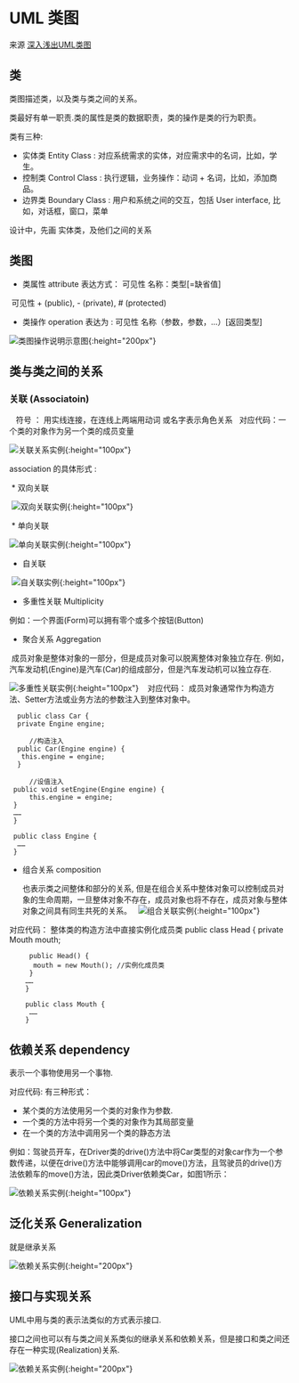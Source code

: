 # UML 类图

来源 [深入浅出UML类图](http://www.uml.org.cn/oobject/201211231.asp)

## 类

类图描述类，以及类与类之间的关系。

类最好有单一职责.类的属性是类的数据职责，类的操作是类的行为职责。

类有三种:

* 实体类 Entity Class : 对应系统需求的实体，对应需求中的名词，比如，学生。
* 控制类 Control Class : 执行逻辑，业务操作：动词 + 名词，比如，添加商品。
* 边界类 Boundary Class : 用户和系统之间的交互，包括 User interface, 比如，对话框，窗口，菜单

设计中，先画 实体类，及他们之间的关系

## 类图

* 类属性 attribute 表达方式： 可见性 名称：类型[=缺省值]

  可见性 + (public), - (private), # (protected)

* 类操作 operation 表达为 : 可见性 名称（参数，参数，...）[返回类型]

 ![类图操作说明示意图](http://www.uml.org.cn/oobject/images/2012112312.jpg){:height="200px"}

## 类与类之间的关系

### 关联 (Associatoin)
  
  符号 ： 用实线连接，在连线上两端用动词 或名字表示角色关系
  
  对应代码：一个类的对象作为另一个类的成员变量
  
  ![关联关系实例](http://www.uml.org.cn/oobject/images/2012112314.jpg){:height="100px"}
  
  association 的具体形式 :
  
  * 双向关联
  
  ![双向关联实例](http://www.uml.org.cn/oobject/images/2012112315.jpg){:height="100px"}
  
  * 单向关联
  
  ![单向关联实例](http://www.uml.org.cn/oobject/images/2012112315.jpg){:height="100px"}

  * 自关联
  
  ![自关联实例](http://www.uml.org.cn/oobject/images/2012112317.jpg){:height="100px"}
  
  * 多重性关联 Multiplicity
  
  例如：一个界面(Form)可以拥有零个或多个按钮(Button)
  
  *  聚合关系 Aggregation
  
  成员对象是整体对象的一部分，但是成员对象可以脱离整体对象独立存在. 例如，汽车发动机(Engine)是汽车(Car)的组成部分，但是汽车发动机可以独立存在.
  
  ![多重性关联实例](http://www.uml.org.cn/oobject/images/2012112319.jpg){:height="100px"}
  
  对应代码： 成员对象通常作为构造方法、Setter方法或业务方法的参数注入到整体对象中。
  
      public class Car {
      private Engine engine;

         //构造注入
      public Car(Engine engine) {
       this.engine = engine;
      }

         //设值注入
     public void setEngine(Engine engine) {
         this.engine = engine;
     }
     ……
     }

     public class Engine {
      ……
     } 
 
 * 组合关系 composition 
 
   也表示类之间整体和部分的关系, 但是在组合关系中整体对象可以控制成员对象的生命周期，一旦整体对象不存在，成员对象也将不存在，成员对象与整体对象之间具有同生共死的关系。
  
 ![组合关联实例](http://www.uml.org.cn/oobject/images/20121123110.jpg){:height="100px"}
 
 对应代码： 整体类的构造方法中直接实例化成员类
        public class Head {
         private Mouth mouth;

         public Head() {
          mouth = new Mouth(); //实例化成员类
         }
        ……
        }

        public class Mouth {
         ……
        } 

## 依赖关系 dependency

表示一个事物使用另一个事物.

对应代码: 有三种形式：
 
 * 某个类的方法使用另一个类的对象作为参数.
 * 一个类的方法中将另一个类的对象作为其局部变量
 * 在一个类的方法中调用另一个类的静态方法
 
例如：驾驶员开车，在Driver类的drive()方法中将Car类型的对象car作为一个参数传递，以便在drive()方法中能够调用car的move()方法，且驾驶员的drive()方法依赖车的move()方法，因此类Driver依赖类Car，如图1所示：

 ![依赖关系实例](http://www.uml.org.cn/oobject/images/.jpg){:height="100px"}

## 泛化关系 Generalization

就是继承关系

 ![依赖关系实例](http://www.uml.org.cn/oobject/images/20121123112.jpg){:height="200px"}
 
## 接口与实现关系

UML中用与类的表示法类似的方式表示接口.

接口之间也可以有与类之间关系类似的继承关系和依赖关系，但是接口和类之间还存在一种实现(Realization)关系.

 ![依赖关系实例](http://www.uml.org.cn/oobject/images/20121123114.jpg){:height="200px"}


